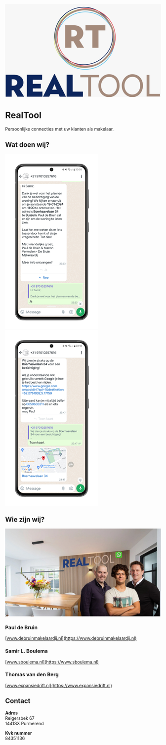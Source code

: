 ![Logo](https://raw.githubusercontent.com/Real-Tool/.github/main/profile/RealTool.png)

# RealTool
Persoonlijke connecties met uw klanten als makelaar.

## Wat doen wij?
[<img src="https://raw.githubusercontent.com/Real-Tool/.github/main/profile/Confirmation_mockup.png" width="300px" />](https://raw.githubusercontent.com/Real-Tool/.github/main/profile/Confirmation_mockup.png)[<img src="https://raw.githubusercontent.com/Real-Tool/.github/main/profile/Reminder_mockup.png" width="300px" />](https://raw.githubusercontent.com/Real-Tool/.github/main/profile/Reminder_mockup.png)

## Wie zijn wij?
![Logo](https://raw.githubusercontent.com/Real-Tool/.github/main/profile/Team.jpeg)

### Paul de Bruin
[www.debruinmakelaardij.nl](https://www.debruinmakelaardij.nl)

### Samir L. Boulema
[www.sboulema.nl](https://www.sboulema.nl)

### Thomas van den Berg
[www.expansiedrift.nl](https://www.expansiedrift.nl)

## Contact
**Adres**<br/>
Reigersbek 67<br/>
1441SX Purmerend

**Kvk nummer**<br/>
84351136